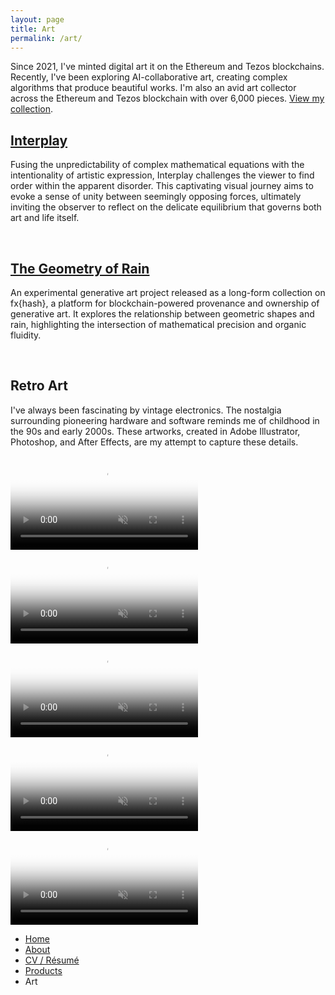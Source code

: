 ```yaml
---
layout: page
title: Art
permalink: /art/
---
```


<p class="sub-heading">Since 2021, I've minted digital art it on the Ethereum and Tezos blockchains. Recently, I've been exploring AI-collaborative art, creating complex algorithms that produce beautiful works. I'm also an avid art collector across the Ethereum and Tezos blockchain with over 6,000 pieces. <a href="/art/collection">View my collection</a>.</p>

<h2><a href="/art/interplay">Interplay</a></h2>
<p>Fusing the unpredictability of complex mathematical equations with the intentionality of artistic expression, Interplay challenges the viewer to find order within the apparent disorder. This captivating visual journey aims to evoke a sense of unity between seemingly opposing forces, ultimately inviting the observer to reflect on the delicate equilibrium that governs both art and life itself.</p>

<div class="gallery">
    <img src="/assets/images/example-1.jpg" alt="">
    <img src="/assets/images/example-2.jpg" alt="">
    <img src="/assets/images/example-3.jpg" alt="">
</div>

<h2><a href="https://www.fxhash.xyz/generative/26011" target="_blank">The Geometry of Rain</a></h2>
<p>An experimental generative art project released as a long-form collection on fx{hash}, a platform for blockchain-powered provenance and ownership of generative art. It explores the relationship between geometric shapes and rain, highlighting the intersection of mathematical precision and organic fluidity.</p>

<div class="gallery">
    <img src="/assets/images/geometry-of-rain-1.jpg" alt="">
    <img src="/assets/images/geometry-of-rain-2.jpg" alt="">
    <img src="/assets/images/geometry-of-rain-3.jpg" alt="">
</div>

<h2>Retro Art</h2>
<p>I've always been fascinating by vintage electronics. The nostalgia surrounding pioneering hardware and software reminds me of childhood in the 90s and early 2000s. These artworks, created in Adobe Illustrator, Photoshop, and After Effects, are my attempt to capture these details.</p>

<div class="gallery">
    <video src="https://assets.foundation.app/Yp/7t/QmWqgWCRAu3i2mRijPRZTx7MjsFR3n22mShdoLfxE7Yp7t/nft.mp4" poster="https://assets.foundation.app/Yp/7t/QmWqgWCRAu3i2mRijPRZTx7MjsFR3n22mShdoLfxE7Yp7t/nft.jpg" loop autoplay playsinline muted></video>
    <video src="https://assets.foundation.app/Ao/Rb/Qmat1vnGdnXwouugmuBmZ8uoLhD9MR28VvHZSmiY4NAoRb/nft.mp4" poster="https://assets.foundation.app/Ao/Rb/Qmat1vnGdnXwouugmuBmZ8uoLhD9MR28VvHZSmiY4NAoRb/nft.jpg" loop autoplay playsinline muted></video>
    <video src="https://assets.foundation.app/8U/Ej/QmT8EPj6Kthegun1Aw2nSL8DUQaj8tEAgNhgZPwa5S8UEj/nft.mp4" poster="https://assets.foundation.app/8U/Ej/QmT8EPj6Kthegun1Aw2nSL8DUQaj8tEAgNhgZPwa5S8UEj/nft.jpg" loop autoplay playsinline muted></video>
    <video src="https://assets.foundation.app/AW/pv/QmaAAX2qQj7KW8bkmhrAYaKut4o96o9CjAvTKQKarKAWpv/nft.mp4" poster="https://assets.foundation.app/AW/pv/QmaAAX2qQj7KW8bkmhrAYaKut4o96o9CjAvTKQKarKAWpv/nft.jpg" loop autoplay playsinline muted></video>
    <video src="https://assets.foundation.app/US/En/QmTCac6iUsjKG93FFyRAW6gMhkQD3gYNgsQJhUrr7sUSEn/nft.mp4" poster="https://assets.foundation.app/US/En/QmTCac6iUsjKG93FFyRAW6gMhkQD3gYNgsQJhUrr7sUSEn/nft.jpg" loop autoplay playsinline muted></video>
</div>

<ul class="text-2xl list-none mt-12 ml-0 pl-0">
    <li><a class="font-light" href="/">Home</a></li>
    <li><a class="font-light" href="/about">About</a></li>
    <li><a class="font-light" href="/resume">CV / Résumé</a></li>
    <li><a class="font-light" href="/products">Products</a></li>
    <li class="selected">Art</li>
</ul>
